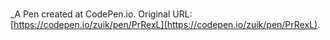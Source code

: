 # 
 _A Pen created at CodePen.io. Original URL: [https://codepen.io/zuik/pen/PrRexL](https://codepen.io/zuik/pen/PrRexL).

 
